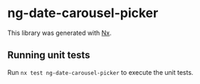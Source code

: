 # ng-date-carousel-picker

This library was generated with [Nx](https://nx.dev).

## Running unit tests

Run `nx test ng-date-carousel-picker` to execute the unit tests.
